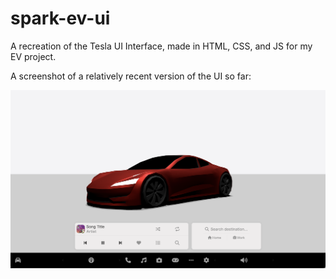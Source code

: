 <h1 id="spark-ev-ui">spark-ev-ui</h1>
<p>A recreation of the Tesla UI Interface, made in HTML, CSS, and JS for my EV project.</p>
<p>A screenshot of a relatively recent version of the UI so far:</p>
<img src="assets/images/mid-ui-ss.png">

